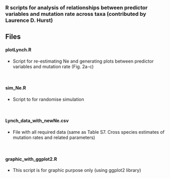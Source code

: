 
### R scripts for analysis of relationships between predictor variables and mutation rate across taxa (contributed by Laurence D. Hurst)

## Files

#### plotLynch.R

* Script for re-estimating Ne and generating plots between predictor variables and mutation rate (Fig. 2a-c)

<br />


#### sim_Ne.R

* Script to for randomise simulation

<br />


#### Lynch_data_with_newNe.csv

* File with all required data (same as Table S7. Cross species estimates of mutation rates and related parameters)

<br /> 


#### graphic_with_ggplot2.R

* This script is for graphic purpose only (using ggplot2 library)

<br />


